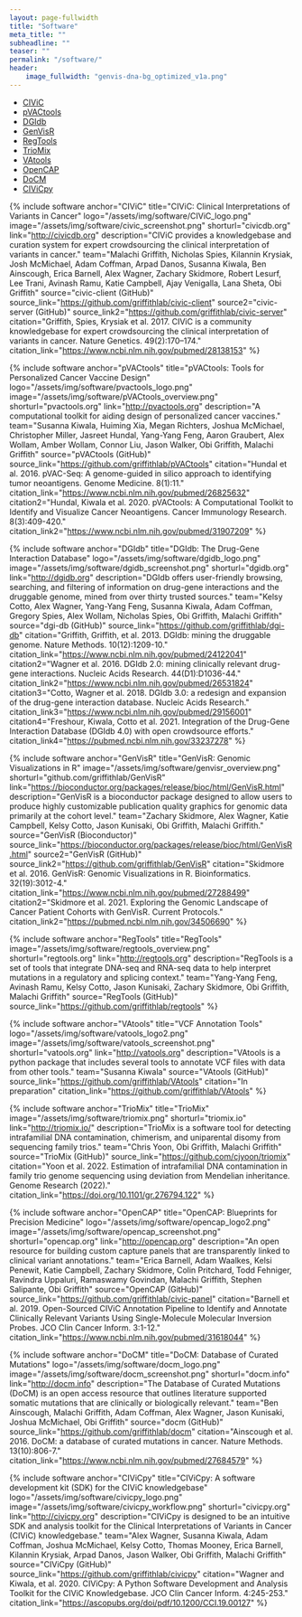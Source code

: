 ```yaml
---
layout: page-fullwidth
title: "Software"
meta_title: ""
subheadline: ""
teaser: ""
permalink: "/software/"
header:
    image_fullwidth: "genvis-dna-bg_optimized_v1a.png"
---
```


<div data-magellan-expedition="fixed">
  <ul class="sub-nav">
    <li data-magellan-arrival="CIViC"><a href="#CIViC">CIViC</a></li>
    <li data-magellan-arrival="pVACtools"><a href="#pVACtools">pVACtools</a></li>
    <li data-magellan-arrival="DGIdb"><a href="#DGIdb">DGIdb</a></li>
    <li data-magellan-arrival="GenVisR"><a href="#GenVisR">GenVisR</a></li>
    <li data-magellan-arrival="RegTools"><a href="#RegTools">RegTools</a></li>
    <li data-magellan-arrival="TrioMix"><a href="#TrioMix">TrioMix</a></li>
    <li data-magellan-arrival="VAtools"><a href="#VAtools">VAtools</a></li>
    <li data-magellan-arrival="OpenCAP"><a href="#OpenCAP">OpenCAP</a></li>
    <li data-magellan-arrival="DoCM"><a href="#DoCM">DoCM</a></li>
    <li data-magellan-arrival="CIViCpy"><a href="#CIViCpy">CIViCpy</a></li>

  </ul>
</div>

{% include software anchor="CIViC" title="CIViC: Clinical Interpretations of Variants in Cancer" logo="/assets/img/software/CIViC_logo.png" image="/assets/img/software/civic_screenshot.png" shorturl="civicdb.org" link="http://civicdb.org" description="CIViC provides a knowledgebase and curation system for expert crowdsourcing the clinical interpretation of variants in cancer." team="Malachi Griffith, Nicholas Spies, Kilannin Krysiak, Josh McMichael, Adam Coffman, Arpad Danos, Susanna Kiwala, Ben Ainscough, Erica Barnell, Alex Wagner, Zachary Skidmore, Robert Lesurf, Lee Trani, Avinash Ramu, Katie Campbell, Ajay Venigalla, Lana Sheta, Obi Griffith" source="civic-client (GitHub)" source_link="https://github.com/griffithlab/civic-client" source2="civic-server (GitHub)" source_link2="https://github.com/griffithlab/civic-server" citation="Griffith, Spies, Krysiak et al. 2017. CIViC is a community knowledgebase for expert crowdsourcing the clinical interpretation of variants in cancer. Nature Genetics. 49(2):170–174." citation_link="https://www.ncbi.nlm.nih.gov/pubmed/28138153" %}

{% include software anchor="pVACtools" title="pVACtools: Tools for Personalized Cancer Vaccine Design" logo="/assets/img/software/pvactools_logo.png" image="/assets/img/software/pVACtools_overview.png" shorturl="pvactools.org" link="http://pvactools.org" description="A computational toolkit for aiding design of personalized cancer vaccines." team="Susanna Kiwala, Huiming Xia, Megan Richters, Joshua McMichael, Christopher Miller, Jasreet Hundal, Yang-Yang Feng, Aaron Graubert, Alex Wollam, Amber Wollam, Connor Liu, Jason Walker, Obi Griffith, Malachi Griffith" source="pVACtools (GitHub)" source_link="https://github.com/griffithlab/pVACtools" citation="Hundal et al. 2016. pVAC-Seq: A genome-guided in silico approach to identifying tumor neoantigens. Genome Medicine. 8(1):11." citation_link="https://www.ncbi.nlm.nih.gov/pubmed/26825632" citation2="Hundal, Kiwala et al. 2020. pVACtools: A Computational Toolkit to Identify and Visualize Cancer Neoantigens. Cancer Immunology Research. 8(3):409-420." citation_link2="https://www.ncbi.nlm.nih.gov/pubmed/31907209" %}

{% include software anchor="DGIdb" title="DGIdb: The Drug-Gene Interaction Database" logo="/assets/img/software/dgidb_logo.png" image="/assets/img/software/dgidb_screenshot.png" shorturl="dgidb.org" link="http://dgidb.org" description="DGIdb offers user-friendly browsing, searching, and filtering of information on drug-gene interactions and the druggable genome, mined from over thirty trusted sources." team="Kelsy Cotto, Alex Wagner, Yang-Yang Feng, Susanna Kiwala, Adam Coffman, Gregory Spies, Alex Wollam, Nicholas Spies, Obi Griffith, Malachi Griffith" source="dgi-db (GitHub)" source_link="https://github.com/griffithlab/dgi-db" citation="Griffith, Griffith, et al. 2013. DGIdb: mining the druggable genome. Nature Methods. 10(12):1209-10." citation_link="https://www.ncbi.nlm.nih.gov/pubmed/24122041" citation2="Wagner et al. 2016. DGIdb 2.0: mining clinically relevant drug-gene interactions. Nucleic Acids Research. 44(D1):D1036-44." citation_link2="https://www.ncbi.nlm.nih.gov/pubmed/26531824" citation3="Cotto, Wagner et al. 2018. DGIdb 3.0: a redesign and expansion of the drug-gene interaction database. Nucleic Acids Research." citation_link3="https://www.ncbi.nlm.nih.gov/pubmed/29156001" citation4="Freshour, Kiwala, Cotto et al. 2021. Integration of the Drug-Gene Interaction Database (DGIdb 4.0) with open crowdsource efforts." citation_link4="https://pubmed.ncbi.nlm.nih.gov/33237278" %}

{% include software anchor="GenVisR" title="GenVisR: Genomic Visualizations in R" image="/assets/img/software/genvisr_overview.png"  shorturl="github.com/griffithlab/GenVisR" link="https://bioconductor.org/packages/release/bioc/html/GenVisR.html" description="GenVisR is a bioconductor package designed to allow users to produce highly customizable publication quality graphics for genomic data primarily at the cohort level." team="Zachary Skidmore, Alex Wagner, Katie Campbell, Kelsy Cotto, Jason Kunisaki, Obi Griffith, Malachi Griffith." source="GenVisR (Bioconductor)" source_link="https://bioconductor.org/packages/release/bioc/html/GenVisR.html" source2="GenVisR (GitHub)" source_link2="https://github.com/griffithlab/GenVisR" citation="Skidmore et al. 2016. GenVisR: Genomic Visualizations in R. Bioinformatics. 32(19):3012-4." citation_link="https://www.ncbi.nlm.nih.gov/pubmed/27288499" citation2="Skidmore et al. 2021. Exploring the Genomic Landscape of Cancer Patient Cohorts with GenVisR. Current Protocols." citation_link2="https://pubmed.ncbi.nlm.nih.gov/34506690" %}

{% include software anchor="RegTools" title="RegTools" image="/assets/img/software/regtools_overview.png" shorturl="regtools.org" link="http://regtools.org" description="RegTools is a set of tools that integrate DNA-seq and RNA-seq data to help interpret mutations in a regulatory and splicing context." team="Yang-Yang Feng, Avinash Ramu, Kelsy Cotto, Jason Kunisaki, Zachary Skidmore, Obi Griffith, Malachi Griffith" source="RegTools (GitHub)" source_link="https://github.com/griffithlab/regtools" %}

{% include software anchor="VAtools" title="VCF Annotation Tools" logo="/assets/img/software/vatools_logo2.png" image="/assets/img/software/vatools_screenshot.png" shorturl="vatools.org" link="http://vatools.org" description="VAtools is a python package that includes several tools to annotate VCF files with data from other tools." team="Susanna Kiwala" source="VAtools (GitHub)" source_link="https://github.com/griffithlab/VAtools" citation="In preparation" citation_link="https://github.com/griffithlab/VAtools" %}

{% include software anchor="TrioMix" title="TrioMix" image="/assets/img/software/triomix.png" shorturl="triomix.io" link="http://triomix.io/" description="TrioMix is a software tool for detecting intrafamilial DNA contamination, chimerism, and uniparental disomy from sequencing family trios." team="Chris Yoon, Obi Griffith, Malachi Griffith" source="TrioMix (GitHub)" source_link="https://github.com/cjyoon/triomix" citation="Yoon et al. 2022. Estimation of intrafamilial DNA contamination in family trio genome sequencing using deviation from Mendelian inheritance. Genome Research (2022)." citation_link="https://doi.org/10.1101/gr.276794.122" %}

{% include software anchor="OpenCAP" title="OpenCAP: Blueprints for Precision Medicine" logo="/assets/img/software/opencap_logo2.png" image="/assets/img/software/opencap_screenshot.png" shorturl="opencap.org" link="http://opencap.org" description="An open resource for building custom capture panels that are transparently linked to clinical variant annotations." team="Erica Barnell, Adam Waalkes, Kelsi Penewit, Katie Campbell, Zachary Skidmore, Colin Pritchard, Todd Fehniger, Ravindra Uppaluri, Ramaswamy Govindan, Malachi Griffith, Stephen Salipante, Obi Griffith" source="OpenCAP (GitHub)" source_link="https://github.com/griffithlab/civic-panel" citation="Barnell et al. 2019. Open-Sourced CIViC Annotation Pipeline to Identify and Annotate Clinically Relevant Variants Using Single-Molecule Molecular Inversion Probes. JCO Clin Cancer Inform. 3:1-12." citation_link="https://www.ncbi.nlm.nih.gov/pubmed/31618044" %}

{% include software anchor="DoCM" title="DoCM: Database of Curated Mutations" logo="/assets/img/software/docm_logo.png" image="/assets/img/software/docm_screenshot.png" shorturl="docm.info" link="http://docm.info" description="The Database of Curated Mutations (DoCM) is an open access resource that outlines literature supported somatic mutations that are clinically or biologically relevant." team="Ben Ainscough, Malachi Griffith, Adam Coffman, Alex Wagner, Jason Kunisaki, Joshua McMichael, Obi Griffith" source="docm (GitHub)" source_link="https://github.com/griffithlab/docm" citation="Ainscough et al. 2016. DoCM: a database of curated mutations in cancer. Nature Methods. 13(10):806-7." citation_link="https://www.ncbi.nlm.nih.gov/pubmed/27684579" %}

{% include software anchor="CIViCpy" title="CIViCpy: A software development kit (SDK) for the CIViC knowledgebase" logo="/assets/img/software/civicpy_logo.png" image="/assets/img/software/civicpy_workflow.png" shorturl="civicpy.org" link="http://civicpy.org" description="CIViCpy is designed to be an intuitive SDK and analysis toolkit for the Clinical Interpretations of Variants in Cancer (CIViC) knowledgebase." team="Alex Wagner, Susanna Kiwala, Adam Coffman, Joshua McMichael, Kelsy Cotto, Thomas Mooney, Erica Barnell, Kilannin Krysiak, Arpad Danos, Jason Walker, Obi Griffith, Malachi Griffith" source="CIViCpy (GitHub)" source_link="https://github.com/griffithlab/civicpy" citation="Wagner and Kiwala, et al. 2020. CIViCpy: A Python Software Development and Analysis Toolkit for the CIViC Knowledgebase. JCO Clin Cancer Inform. 4:245-253." citation_link="https://ascopubs.org/doi/pdf/10.1200/CCI.19.00127" %}
